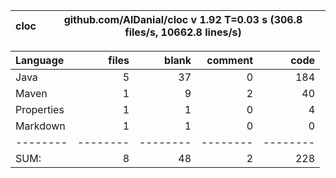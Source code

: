 

cloc|github.com/AlDanial/cloc v 1.92  T=0.03 s (306.8 files/s, 10662.8 lines/s)
--- | ---

Language|files|blank|comment|code
:-------|-------:|-------:|-------:|-------:
Java|5|37|0|184
Maven|1|9|2|40
Properties|1|1|0|4
Markdown|1|1|0|0
--------|--------|--------|--------|--------
SUM:|8|48|2|228
